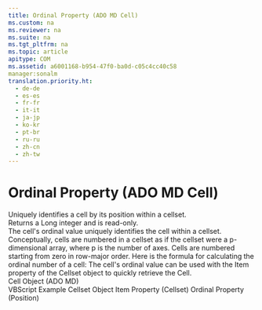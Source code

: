```yaml
---
title: Ordinal Property (ADO MD Cell)
ms.custom: na
ms.reviewer: na
ms.suite: na
ms.tgt_pltfrm: na
ms.topic: article
apitype: COM
ms.assetid: a6001168-b954-47f0-ba0d-c05c4cc40c58
manager:sonalm
translation.priority.ht: 
  - de-de
  - es-es
  - fr-fr
  - it-it
  - ja-jp
  - ko-kr
  - pt-br
  - ru-ru
  - zh-cn
  - zh-tw
---
```

# Ordinal Property (ADO MD Cell)
<?xml version="1.0" encoding="utf-8"?>
<developerReferenceWithoutSyntaxDocument xmlns="http://ddue.schemas.microsoft.com/authoring/2003/5" xmlns:xlink="http://www.w3.org/1999/xlink" xmlns:xsi="http://www.w3.org/2001/XMLSchema-instance" xsi:schemaLocation="http://ddue.schemas.microsoft.com/authoring/2003/5 http://dduestorage.blob.core.windows.net/ddueschema/developer.xsd">
  <introduction>
    <para>Uniquely identifies a <legacyLink xlink:href="dcc2f044-b785-4a29-9bc5-b673f66eedf9">cell</legacyLink> by its position within a cellset.</para>
  </introduction>
  <section>
    <title>Return Values</title>
    <content>
      <para>Returns a <languageKeyword>Long</languageKeyword> integer and is read-only.</para>
    </content>
  </section>
  <languageReferenceRemarks>
    <content>
      <para>The cell's ordinal value uniquely identifies the cell within a cellset. Conceptually, cells are numbered in a cellset as if the cellset were a <legacyItalic>p</legacyItalic>-dimensional array, where <legacyItalic>p</legacyItalic> is the number of <legacyLink xlink:href="072fb21a-ec0f-4b02-9022-1cef3ad4bfff">axes</legacyLink>. Cells are numbered starting from zero in row-major order. Here is the formula for calculating the ordinal number of a cell:</para>
      <para>The cell's ordinal value can be used with the <legacyLink xlink:href="0e93d79b-b12e-4e98-889e-c2dfcca20fd0">Item</legacyLink> property of the <legacyLink xlink:href="5e2452c0-cac0-49b2-8099-836c35794d50">Cellset</legacyLink> object to quickly retrieve the <legacyLink xlink:href="dcc2f044-b785-4a29-9bc5-b673f66eedf9">Cell</legacyLink>.</para>
    </content>
  </languageReferenceRemarks>
  <section>
    <title>Applies To</title>
    <content>
      <para>
        <link xlink:href="dcc2f044-b785-4a29-9bc5-b673f66eedf9">Cell Object (ADO MD)</link>
      </para>
    </content>
  </section>
  <relatedTopics>
<link xlink:href="b4647211-2566-4657-ae7b-3dd761457d7b">VBScript Example</link>
<link xlink:href="5e2452c0-cac0-49b2-8099-836c35794d50">Cellset Object</link>
<link xlink:href="0e93d79b-b12e-4e98-889e-c2dfcca20fd0">Item Property (Cellset)</link>
<link xlink:href="6efe8b5d-a2d5-43a9-a5ea-f9244f8d4ec9">Ordinal Property (Position)</link>
</relatedTopics>
</developerReferenceWithoutSyntaxDocument>